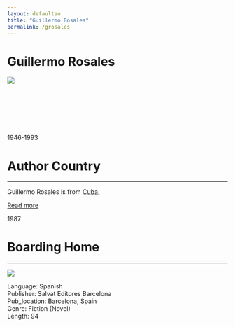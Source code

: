 ```yaml
---
layout: defaultau
title: "Guillermo Rosales"
permalink: /grosales
---
```

<!-- partial:index.partial.html -->
<div class="content">
     <h1>Guillermo Rosales</h1>
    <div class="quote">
        <div><img src="https://www.babelio.com/users/AVT_Guillermo-Rosales_3689.jpeg" class="logo"></div>
    </div>
    <div class="timeline">
        <div style="padding-bottom:100px;"></div>
        <div class="block">
             <div class="date right"><p class="right"> 1946-1993 </p></div>
            <div class="dot"></div>
            <div class="left first">
            <div class="author_country">
                <h1>Author Country</h1><hr>
          <div class="aclocation">  <p>Guillermo Rosales is from <a href="http://localhost:4000/62">Cuba.</a></p></div>
              <div class="acreadmore">  <a href="https://en.wikipedia.org/wiki/Guillermo_Rosales" target="_blank">Read more</a></div>
            </div>
            </div>
        <div class="block">
            <div class="date left"><p class="left">1987</p></div>
            <div class="dot"></div>
            <div class="right">
                <h1>Boarding Home</h1><hr>
                <p><img src="https://m.media-amazon.com/images/I/31LsobnW1YS._SY291_BO1,204,203,200_QL40_FMwebp_.jpg"></p>
                <p>
                Language: Spanish<br/>
                Publisher: Salvat Editores Barcelona<br/>
                Pub_location: Barcelona, Spain<br/>
                Genre: Fiction (Novel)<br/>
                Length: 94<br/>                   </p>
            </div>
        </div>